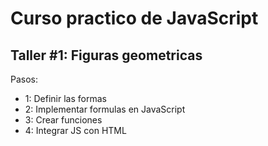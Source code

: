 # Curso practico de JavaScript

## Taller #1: Figuras geometricas

Pasos:
- 1: Definir las formas
- 2: Implementar formulas en JavaScript
- 3: Crear funciones
- 4: Integrar JS con HTML